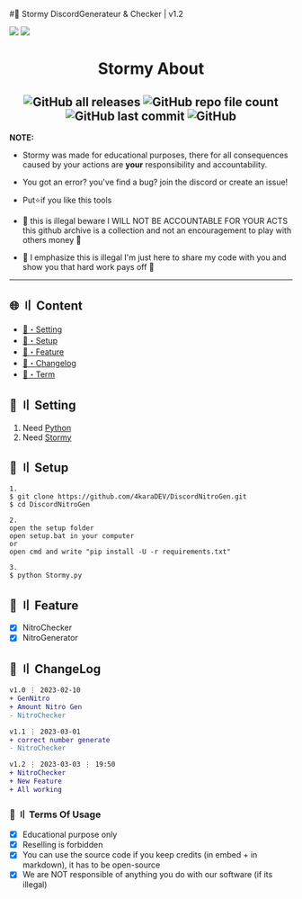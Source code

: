 #🌴 Stormy DiscordGenerateur & Checker | v1.2

![](https://github.com/4karaDEV/StormyGen/blob/main/assets/def.PNG)
![](https://github.com/4karaDEV/StormyGen/blob/main/assets/checker.PNG)

<h1 align="center">
 Stormy About
</h1>

<h2 align="center">
 <img alt="GitHub all releases" src="https://img.shields.io/github/downloads/4karaDEV/DiscordNitroGen/total"> <img alt="GitHub repo file count" src="https://img.shields.io/github/directory-file-count/4karaDEV/DiscordNitroGen"> <img alt="GitHub last commit" src="https://img.shields.io/github/last-commit/4karaDEV/DiscordNitroGen"> <img alt="GitHub" src="https://img.shields.io/github/license/4karaDEV/DiscordNitroGen">
</h2>

**NOTE:** 
- Stormy was made for educational purposes, there for all consequences caused by your actions are **your** responsibility and accountability.
- You got an error? you've find a bug? join the discord or create an issue!
- Put⭐if you like this tools

- 🛑 this is illegal beware I WILL NOT BE ACCOUNTABLE FOR YOUR ACTS this github archive is a collection and not an encouragement to play with others money 🛑
- 🛑 I emphasize this is illegal I'm just here to share my code with you and show you that hard work pays off 🛑
---

## <a id="content"></a>🌐 〢 Content

- [📁・Setting](#setting)
- [🔌・Setup](#setup)
- [📑・Feature](#feature)
- [📝・Changelog](#changelog)
- [💼・Term](#terms)

## <a id="Setting"></a> 📁 〢 Setting

1. Need [Python](https://www.python.org/ftp/python/3.10.0/python-3.10.0-amd64.exe)
2. Need [Stormy](https://codeload.github.com/4karaDEV/StormyGen/zip/refs/heads/main)

## <a id="setup"></a>🔌 〢 Setup
```
1.
$ git clone https://github.com/4karaDEV/DiscordNitroGen.git
$ cd DiscordNitroGen

2.
open the setup folder
open setup.bat in your computer
or
open cmd and write "pip install -U -r requirements.txt"

3.
$ python Stormy.py
```

## <a id="feature"></a>📑 〢 Feature
- [x] NitroChecker
- [x] NitroGenerator

## <a id="changelog"></a>💭 〢 ChangeLog

```diff
v1.0 ⋮ 2023-02-10
+ GenNitro
+ Amount Nitro Gen
- NitroChecker

v1.1 ⋮ 2023-03-01
+ correct number generate
- NitroChecker

v1.2 ⋮ 2023-03-03 ⋮ 19:50
+ NitroChecker
+ New Feature
+ All working
```

### <a id="terms"></a>💼 〢 Terms Of Usage

- [x] Educational purpose only
- [x] Reselling is forbidden
- [x] You can use the source code if you keep credits (in embed + in markdown), it has to be open-source
- [x] We are NOT responsible of anything you do with our software (if its illegal)
